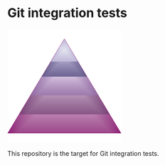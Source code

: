 # Git integration tests

![alt text](./docs/resources/test-pyramid-256x256.png "Logo Title Text 1")

This repository is the target for Git integration tests.